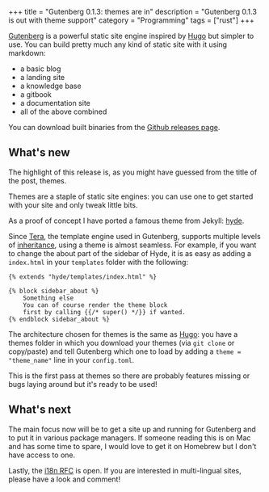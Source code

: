 +++
title = "Gutenberg 0.1.3: themes are in"
description = "Gutenberg 0.1.3 is out with theme support"
category = "Programming"
tags = ["rust"]
+++

[Gutenberg](https://github.com/Keats/gutenberg) is a powerful static site engine inspired by [Hugo](https://gohugo.io/) but simpler to use.
You can build pretty much any kind of static site with it using markdown:

- a basic blog
- a landing site
- a knowledge base
- a gitbook
- a documentation site
- all of the above combined

You can download built binaries from the [Github releases page](https://github.com/Keats/gutenberg/releases).

## What's new

The highlight of this release is, as you might have guessed from the title of the post, themes.

Themes are a staple of static site engines: you can use one to get started with your site and only tweak little bits.

As a proof of concept I have ported a famous theme from Jekyll: [hyde](https://github.com/Keats/hyde).

Since [Tera](https://github.com/Keats/tera), the template engine used in Gutenberg,
supports multiple levels of [inheritance](https://tera.netlify.com/docs/templates/#inheritance), using a theme is almost seamless.
For example, if you want to change the about part of the sidebar of Hyde, it is as easy as adding a `index.html` in your
`templates` folder with the following:

```jinja2
{% extends "hyde/templates/index.html" %}

{% block sidebar_about %}
    Something else
    You can of course render the theme block
    first by calling {{/* super() */}} if wanted.
{% endblock sidebar_about %}
```

The architecture chosen for themes is the same as [Hugo](https://gohugo.io/): you have a themes folder in which you download your
themes (via `git clone` or copy/paste) and tell Gutenberg which one to load by adding a `theme = "theme_name"` line in your `config.toml`.

This is the first pass at themes so there are probably features missing or bugs laying around but it's ready to be used!

## What's next

The main focus now will be to get a site up and running for Gutenberg and to put it in various package managers.
If someone reading this is on Mac and has some time to spare, I would love to get it on Homebrew but I don't have access to one.

Lastly, the [i18n RFC](https://github.com/Keats/gutenberg/pull/111) is open. If you are interested
in multi-lingual sites, please have a look and comment!
